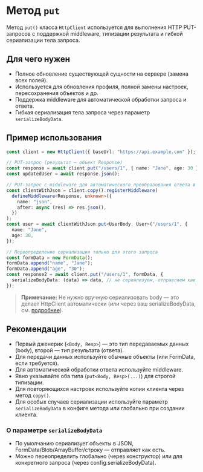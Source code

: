 # Метод `put`

Метод `put()` класса `HttpClient` используется для выполнения HTTP PUT-запросов с поддержкой middleware, типизации результата и гибкой сериализации тела запроса.

## Для чего нужен

- Полное обновление существующей сущности на сервере (замена всех полей).
- Используется для обновления профиля, полной замены настроек, пересохранения объектов и др.
- Поддержка middleware для автоматической обработки запроса и ответа.
- Гибкая сериализация тела запроса через параметр `serializeBodyData`.

## Пример использования

```ts
const client = new HttpClient({ baseUrl: "https://api.example.com" });

// PUT-запрос (результат — объект Response)
const response = await client.put("/users/1", { name: "Jane", age: 30 });
const updatedUser = await response.json();

// PUT-запрос с middleware для автоматического преобразования ответа в JSON
const clientWithJson = client.copy().registerMiddleware(
  defineMiddleware<Response, unknown>({
    name: "json",
    after: async (res) => res.json(),
  })
);
const user = await clientWithJson.put<UserBody, User>("/users/1", {
  name: "Jane",
  age: 30,
});

// Переопределение сериализации только для этого запроса
const formData = new FormData();
formData.append("name", "Jane");
formData.append("age", "30");
const response2 = await client.put("/users/1", formData, {
  serializeBodyData: (data) => data, // не сериализуем, отправляем как есть
});
```

> **Примечание:** Не нужно вручную сериализовать body — это делает HttpClient автоматически (или через ваш serializeBodyData, см. [подробнее](/methoods/serialize-body-data)).

## Рекомендации

- Первый дженерик (`<Body, Resp>`) — это тип передаваемых данных (body), второй — тип результата (ответа).
- Для передачи данных используйте обычные объекты (или FormData, если требуется).
- Для автоматической обработки ответа используйте middleware.
- Явно указывайте оба типа (`put<Body, Resp>(...)`) для строгой типизации.
- Для повторяющихся настроек используйте копии клиента через метод `copy()`.
- Для особых случаев сериализации используйте параметр `serializeBodyData` в конфиге метода или глобально при создании клиента.

### О параметре `serializeBodyData`

- По умолчанию сериализует объекты в JSON, FormData/Blob/ArrayBuffer/строку — отправляет как есть.
- Можно переопределить глобально (через конструктор) или для конкретного запроса (через config.serializeBodyData).
